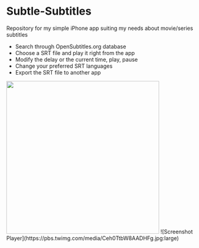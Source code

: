 # Subtle-Subtitles
Repository for my simple iPhone app suiting my needs about movie/series subtitles

* Search through OpenSubtitles.org database
* Choose a SRT file and play it right from the app
* Modify the delay or the current time, play, pause
* Change your preferred SRT languages
* Export the SRT file to another app

<img src="https://pbs.twimg.com/media/Ceh0TjCXIAEVyBD.jpg:large" width="400" />
![Screenshot Player](https://pbs.twimg.com/media/Ceh0TtbW8AADHFg.jpg:large)
